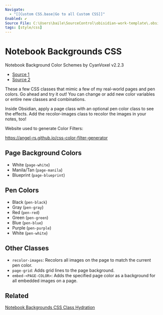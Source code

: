 ```yaml
---
Navigate:
  - "[[Custom CSS.base|Go to all Custom CSS]]"
Enabled: ✔️
Source File: C:\Users\baile\SourceControl\obisidian-work-template\.obsidian\snippets\notebook-backgrounds.css
tags: [style/css]
---
```

# Notebook Backgrounds CSS

Notebook Background Color Schemes by CyanVoxel v2.2.3

- [Source 1](C:\Users\baile\SourceControl\obisidian-work-template\.obsidian\snippets\notebook-backgrounds.css)
- [Source 2](C:\Users\baile\SourceControl\obisidian-work-template\.obsidian\snippets\cyanvoxel-general-tweaks.css)

These a few CSS classes that mimic a few of my real-world pages and pen colors. Go ahead and try it out! You can change or add new color variables or entire new classes and combinations. 

Inside Obsidian, apply a page class with an optional pen color class to see the effects. Add the recolor-images class to recolor the images in your notes, too!

Website used to generate Color Filters:

https://angel-rs.github.io/css-color-filter-generator

## Page Background Colors

- White (`page-white`)
- Manila/Tan (`page-manila`)
- Blueprint (`page-blueprint`)

## Pen Colors

- Black (`pen-black`)
- Gray (`pen-gray`)
- Red (`pen-red`)
- Green (`pen-green`)
- Blue (`pen-blue`)
- Purple (`pen-purple`)
- White (`pen-white`)

## Other Classes

- `recolor-images`: Recolors all images on the page to match the current pen color.
- `page-grid`: Adds grid lines to the page background.
- `embed-<PAGE-COLOR>`: Adds the specified page color as a background for all embedded images on a page.

## Related

[Notebook Backgrounds CSS Class Hydration](Notebook%20Backgrounds%20CSS%20Class%20Hydration.md)
